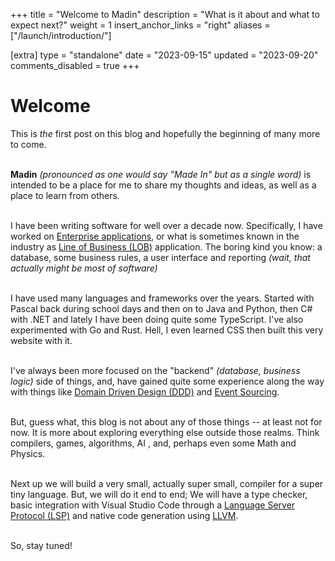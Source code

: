 +++
title = "Welcome to Madin"
description = "What is it about and what to expect next?"
weight = 1
insert_anchor_links = "right"
aliases = ["/launch/introduction/"]

[extra]
type = "standalone"
date = "2023-09-15"
updated = "2023-09-20"
comments_disabled = true
+++

# Welcome

This is _the_ first post on this blog and hopefully the beginning of many more to come.

\
**Madin** _(pronounced as one would say "Made In" but as a single word)_ is intended to be a place for me to share my thoughts and ideas, as well as a place to learn from others.

\
I have been writing software for well over a decade now. Specifically, I have worked on [Enterprise applications](https://en.wikipedia.org/wiki/Enterprise_software), or what is sometimes known in the industry as [Line of Business (LOB)](https://www.irisclasson.com/2012/07/19/stupid-question-2-what-do-you-mean-by-lob-line-of-business-application/) application. The boring kind you know: a database, some business rules, a user interface and reporting _(wait, that actually might be most of software)_

\
I have used many languages and frameworks over the years. Started with Pascal back during school days and then on to Java and Python, then C# with .NET and lately I have been doing quite some TypeScript. I've also experimented with Go and Rust. Hell, I even learned CSS then built this very website with it.

\
I've always been more focused on the "backend" _(database, business logic)_ side of things, and, have gained quite some experience along the way with things like [Domain Driven Design (DDD)](https://martinfowler.com/bliki/DomainDrivenDesign.html) and [Event Sourcing](https://martinfowler.com/eaaDev/EventSourcing.html).

\
But, guess what, this blog is not about any of those things -- at least not for now. It is more about exploring everything else outside those realms. Think compilers, games, algorithms, AI , and, perhaps even some Math and Physics.

\
Next up we will build a very small, actually super small, compiler for a super tiny language. But, we will do it end to end; We will have a type checker, basic integration with Visual Studio Code through a [Language Server Protocol (LSP)](https://microsoft.github.io/language-server-protocol/) and native code generation using [LLVM](https://llvm.org/).

\
So, stay tuned!
